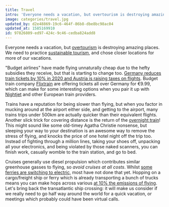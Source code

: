 ```yaml
---
title: Travel
intro: 'Everyone needs a vacation, but overtourism is destroying amazing places.'
image: categories/travel.jpg
updated_by: d2e48869-19c6-464f-86b8-dbe8bc98ac04
updated_at: 1585169910
id: 97826809-ed97-424c-9c46-cedba824add8
---
```


Everyone needs a vacation, but [overtourism](https://www.stuff.co.nz/travel/news/104207105/countries-with-the-most-tourists-per-head-of-population-destinations-suffering-overtourism) is destroying amazing places. We need to practice [sustainable tourism](https://www.fix.com/blog/sustainable-tourism/), and chose closer locations for more of our vacations.

"Budget airlines" have made flying unnaturally cheap due to the hefty subsidies they receive, but that is starting to change too. [Germany reduces train tickets by 10% in 2020 and Austria is raising taxes on flights](https://www.bbc.com/news/world-europe-51007504). Budget train company [Flixtrain](https://www.flixtrain.com/) are offering tickets all over Germany for €9.99, which can make for some interesting options when you pair it up with [Nightjet](https://www.nightjet.com/) and other European train providers.

Trains have a reputation for being slower than flying, but when you factor in mucking around at the airport either side, and getting to the airport, many trains trips under 500km are actually quicker than their equivalent flights. Another slick trick for covering distance is the return of the [overnight train](https://www.citylab.com/transportation/2019/04/europe-night-train-sweden-eco-travel-sleeper-car-fossil-free/586228/)! This might sound like some old-timey Agatha Christie nonsense, but sleeping your way to your destination is an awesome way to remove the stress of flying, and knocks the price of one hotel night off the trip too. Instead of fighting through a million lines, taking your shoes off, unpacking all your electronics, and being violated by those naked scanners, you can finish work, casually womble to the train station, and go to bed.

Cruises generally use diesel propulsion which contributes similar greenhouse gasses to flying, so _avoid cruises at all costs_. Whilst [some ferries are switching to electric](https://www.greentechmedia.com/articles/read/worlds-second-largest-ferry-operator-switching-from-diesel-to-batteries), most have not done that yet. Hopping on a cargo/freight ship or ferry which is already transporting a bunch of trucks means you can make hops across various [at 10% the emissions of flying](https://twitter.com/FlightFree2020/status/1213165841753214977). Let's bring back the transatlantic ship crossing: it will make us consider if we really need to go half way around the world for a quick vacation, or meetings which probably could have been virtual calls.
